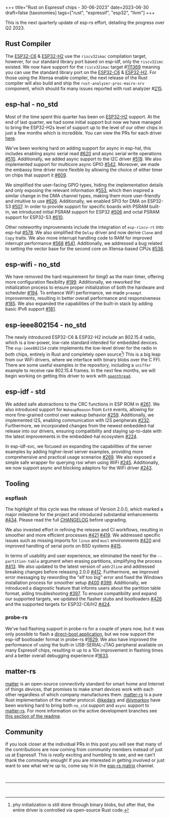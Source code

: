 +++
title="Rust on Espressif chips - 30-06-2023"
date=2023-06-30
draft=false
[taxonomies]
tags=["rust", "espressif", "esp32", "llvm"]
+++

This is the next quarterly update of esp-rs effort, detailing the progress over Q2 2023.

## Rust Compiler

The [ESP32-C6](https://www.espressif.com/en/products/socs/esp32-c6) & [ESP32-H2](https://www.espressif.com/en/products/socs/esp32-h2) use the `riscv32imac` compilation target, however, for our standard library port based on esp-idf, only the `riscv32imc` existed. We now have support for the `riscv32imac` target #[111369](https://github.com/rust-lang/rust/pull/111369) meaning you can use the standard library port on the [ESP32-C6](https://www.espressif.com/en/products/socs/esp32-c6) & [ESP32-H2](https://www.espressif.com/en/products/socs/esp32-h2). For those using the Xtensa enable compiler, the next release of the Rust compiler will also build and ship the `rust-analyzer-proc-macro-srv` component, which should fix many issues reported with rust analyzer #[215](https://github.com/esp-rs/rust-build/pull/215).

## esp-hal - no_std

Most of the time spent this quarter has been on [ESP32-H2](https://www.espressif.com/en/products/socs/esp32-h2) support. At the end of last quarter, we had some initial support but now we have managed to bring the ESP32-H2s level of support up to the level of our other chips in just a few months which is incredible. You can view the PRs for each driver [here](https://github.com/esp-rs/esp-hal/pulls?q=is%3Apr+H2+is%3Aclosed+).

We've been working hard on adding support for async in esp-hal, this includes enabling async serial read [#620](https://github.com/esp-rs/esp-hal/pull/620) and async serial write operations [#510](https://github.com/esp-rs/esp-hal/pull/510). Additionally, we added async support to the I2C driver [#519](https://github.com/esp-rs/esp-hal/pull/519). We also implemented support for multicore async GPIO [#542](https://github.com/esp-rs/esp-hal/pull/542). Moreover, we made the embassy time driver more flexible by allowing the choice of either timer on chips that support it [#609](https://github.com/esp-rs/esp-hal/pull/609).

We simplified the user-facing GPIO types, hiding the implementation details and only exposing the relevant information #[553](https://github.com/esp-rs/esp-hal/pull/553), which then inspired a similar change in the DMA channel types, making them more user-friendly and intuitive to use [#626](https://github.com/esp-rs/esp-hal/pull/626). Additionally, we enabled SPI3 for DMA on ESP32-S3 [#507](https://github.com/esp-rs/esp-hal/pull/507). In order to provide support for specific boards with PSRAM built-in, we introduced initial PSRAM support for ESP32 [#506](https://github.com/esp-rs/esp-hal/pull/506) and octal PSRAM support for ESP32-S3 [#610](https://github.com/esp-rs/esp-hal/pull/610).

Other noteworthy improvements include the integration of `esp-riscv-rt` into esp-hal [#578](https://github.com/esp-rs/esp-hal/pull/578). We also simplified the `Delay` driver and now derive `Clone` and `Copy` traits. We also move interrupt handling code to RAM for improved interrupt performance [#568](https://github.com/esp-rs/esp-hal/pull/568) [#541](https://github.com/esp-rs/esp-hal/pull/541). Additionally, we addressed a bug related to setting the vector base for the second core on Xtensa-based CPUs [#536](https://github.com/esp-rs/esp-hal/pull/536).

## esp-wifi - no_std

We have removed the hard requirement for timg0 as the main timer, offering more configuration flexibility [#199](https://github.com/esp-rs/esp-wifi/pull/199). Additionally, we reworked the initialization process to ensure proper initialization of both the hardware and scheduler [#194](https://github.com/esp-rs/esp-wifi/pull/194). To enhance WiFi performance, we made `preempt` improvements, resulting in better overall performance and responsiveness [#185](https://github.com/esp-rs/esp-wifi/pull/185). We also expanded the capabilities of the built-in stack by adding basic IPv6 support [#181](https://github.com/esp-rs/esp-wifi/pull/181).

## esp-ieee802154 - no_std

The newly introduced ESP32-C6 & ESP32-H2 include an 802.15.4 radio, which is a low-power, low-rate standard intended for embedded devices. The `esp-ieee802154` crate implements the low-level driver for the radio in both chips, entirely in Rust and completely open source[^1]! This is a big leap from our WiFi drivers, where we interface with binary blobs over the C FFI. There are some useful examples in the repository, including a `sniffer` example to receive raw 802.15.4 frames. In the next few months, we will begin working on getting this driver to work with [`openthread`](https://openthread.io/).

## esp-idf - std

We added safe abstractions to the CRC functions in ESP ROM in [#261](https://github.com/esp-rs/esp-idf-hal/pull/261). We also introduced support for `WakeupReason` from `Ext0` events, allowing for more fine-grained control over wakeup behavior [#259](https://github.com/esp-rs/esp-idf-hal/pull/259). Additionally, we implemented I2S, enabling communication with I2S peripherals [#232](https://github.com/esp-rs/esp-idf-hal/pull/232). Furthermore, we incorporated changes from the newest embedded-hal release into our drivers, ensuring compatibility and staying up-to-date with the latest improvements in the embedded-hal ecosystem [#224](https://github.com/esp-rs/esp-idf-hal/pull/224).

In esp-idf-svc, we focused on expanding the capabilities of the server examples by adding higher-level server examples, providing more comprehensive and practical usage scenarios [#269](https://github.com/esp-rs/esp-idf-svc/pull/269). We also exposed a simple safe wrapper for querying rssi when using WiFi [#245](https://github.com/esp-rs/esp-idf-svc/pull/245). Additionally, we now support async and blocking adaptors for the WiFi driver [#243](https://github.com/esp-rs/esp-idf-svc/pull/243). 

## Tooling

### espflash

The highlight of this cycle was the release of Version 2.0.0, which marked a major milestone for the project and introduced substantial enhancements [#434](https://github.com/esp-rs/espflash/pull/434). Please read the full [CHANGELOG](https://github.com/esp-rs/espflash/blob/main/CHANGELOG.md) before upgrading. 

We also invested effort in refining the release and CI workflows, resulting in smoother and more efficient processes [#421](https://github.com/esp-rs/espflash/pull/421) [#419](https://github.com/esp-rs/espflash/pull/419). We addressed specific issues such as missing imports for `linux` and `musl` environments [#420](https://github.com/esp-rs/espflash/pull/420) and improved handling of serial ports on BSD systems [#415](https://github.com/esp-rs/espflash/pull/415).

In terms of usability and user experience, we eliminated the need for the `--partition-table` argument when erasing partitions, simplifying the process [#413](https://github.com/esp-rs/espflash/pull/413). We also updated to the latest version of `addr2line` and addressed breaking changes before releasing 2.0.0 [#412](https://github.com/esp-rs/espflash/pull/412). Furthermore, we improved error messaging by rewording the "elf too big" error and fixed the Windows installation process for smoother setup [#400](https://github.com/esp-rs/espflash/pull/400) [#399](https://github.com/esp-rs/espflash/pull/399). Additionally, we introduced a diagnostic feature that informs users about the partition table format, aiding troubleshooting [#397](https://github.com/esp-rs/espflash/pull/397). To ensure compatibility and expand our supported targets, we updated the flasher stubs and bootloaders [#426](https://github.com/esp-rs/espflash/pull/426) and the supported targets for ESP32-C6/H2 [#424](https://github.com/esp-rs/espflash/pull/424).

### probe-rs

We've had flashing support in probe-rs for a couple of years now, but it was only possible to flash a [direct-boot application](https://github.com/espressif/esp32c3-direct-boot-example), but we now support the esp-idf bootloader format in probe-rs #[1629](https://github.com/probe-rs/probe-rs/pull/1629). We also have improved the performance of using the built-in USB-SERIAL-JTAG peripheral available on many Espressif chips, resulting in up to a 10x improvement in flashing times and a better overall debugging experience #[1633](https://github.com/probe-rs/probe-rs/pull/1633).

## matter-rs

[matter](https://en.wikipedia.org/wiki/Matter_(standard)) is an open-source connectivity standard for smart home and Internet of things devices, that promises to make smart devices work with each other regardless of which company manufactures them. [matter-rs](https://github.com/project-chip/matter-rs) is a pure Rust implementation of the matter protocol. [@kedars](https://github.com/kedars) and [@ivmarkov](https://github.com/ivmarkov) have been working hard to bring both `no_std` support and `async` support to [matter-rs](https://github.com/project-chip/matter-rs). For more information on the active development branches see [this section of the readme](https://github.com/project-chip/matter-rs#important-note).


## Community

If you look closer at the individual PRs in this post you will see that many of the contributions are now coming from community members instead of just us at Espressif. This is _really_ exciting and humbling to see, and we can't thank the community enough! If you are interested in getting involved or just want to see what we're up to, come say hi in the [esp-rs matrix](https://matrix.to/#/#esp-rs:matrix.org) channel.

<br/>

---

<br/>

[^1]: phy initialization is still done through binary blobs, but after that, the entire driver is controlled via open-source Rust code.

